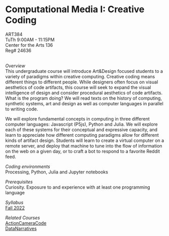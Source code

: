 # Computational Media I: Creative Coding


ART384 
<br>
TuTh 9:00AM - 11:15PM
<br>
Center for the Arts 136
<br>
Reg# 24636
<br><br>

<i>Overview </i> <br>
This undergraduate course will introduce Art&Design focused students to a variety of paradigms within creative computing. Creative coding means different things to different people. While designers often focus on visual aesthetics of code artifacts, this course will seek to expand the visual intelligence of design and consider procedural aesthetics of code artifacts. What is the program doing? We will read texts on the history of computing, synthetic systems, art and design as well as computer languages in parallel to writing code.

We will explore fundamental concepts in computing in three different computer languages: Javascript (P5js), Python and Julia. We will explore each of these systems for their conceptual and expressive capacity, and learn to appreciate how different computing paradigms allow for different kinds of artifact design. Students will learn to create a virtual computer on a remote server, and deploy that machine to tune into the flow of information on the web on a given day, or to craft a bot to respond to a favorite Reddit feed.


<i>Coding environments</i>
<br>
Processing, Python, Julia and Jupyter notebooks


<i>Prerequisites</i>
<br>
Curiosity. Exposure to and experience with at least one programming language


<i>Syllabus</i>
<br>
[Fall 2022](https://github.com/realtechsupport/CreativeCoding/blob/main/CC_Syllabus_2022.pdf)

<i>Related Courses</i>
<br>
[ActionCameraCode](https://github.com/realtechsupport/ActionCameraCode)  
[DataNarratives](https://github.com/realtechsupport/DataNarratives)
